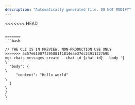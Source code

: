 ```yaml
---
description: "Automatically generated file. DO NOT MODIFY"
---
```


<<<<<<< HEAD
```cli

=======
```bash

// THE CLI IS IN PREVIEW. NON-PRODUCTION USE ONLY
>>>>>>> ac57e61007f395881f1814eae37dc23911227b9b
mgc chats messages create --chat-id {chat-id} --body '{\
  "body": {\
     "content": "Hello world"\
  }\
}\
'

```